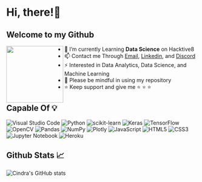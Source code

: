 # Hi, there!👋
## Welcome to my Github
<img align="left" width="150" height="150" src="https://user-images.githubusercontent.com/99531715/163317395-e3155878-eaf3-4b53-99f8-144fefbb1d28.gif"> 


- 🔭 I’m currently Learning **Data Science** on Hacktive8
- 📫 Contact me Through [Email](cindrac05@gmail.com), [Linkedin](https://www.linkedin.com/in/cindra-chatami-6a3216197/), and [Discord](discordapp.com/users/Cindra-Lissura#1650)
- ⚡ Interested in Data Analytics, Data Science, and Machine Learning
- 📃 Please be mindful in using my repository
- ⭐️ Keep support and give me  ⭐️ ⭐️ ⭐️

## Capable Of 💡

![Visual Studio Code](https://img.shields.io/badge/Visual%20Studio%20Code-0078d7.svg?style=for-the-badge&logo=visual-studio-code&logoColor=white)
![Python](https://img.shields.io/badge/Python-3776AB?style=for-the-badge&logo=python&logoColor=white)
![scikit-learn](https://img.shields.io/badge/scikit--learn-%23F7931E.svg?style=for-the-badge&logo=scikit-learn&logoColor=white)
![Keras](https://img.shields.io/badge/Keras-%23D00000.svg?style=for-the-badge&logo=Keras&logoColor=white)
![TensorFlow](https://img.shields.io/badge/TensorFlow-%23FF6F00.svg?style=for-the-badge&logo=TensorFlow&logoColor=white)
![OpenCV](https://img.shields.io/badge/opencv-%23white.svg?style=for-the-badge&logo=opencv&logoColor=white)
![Pandas](https://img.shields.io/badge/pandas-%23150458.svg?style=for-the-badge&logo=pandas&logoColor=white)
![NumPy](https://img.shields.io/badge/numpy-%23013243.svg?style=for-the-badge&logo=numpy&logoColor=white)
![Plotly](https://img.shields.io/badge/Plotly-%233F4F75.svg?style=for-the-badge&logo=plotly&logoColor=white)
![JavaScript](https://img.shields.io/badge/JavaScript-F7DF1E?style=for-the-badge&logo=javascript&logoColor=black)
![HTML5](https://img.shields.io/badge/HTML5-E34F26?style=for-the-badge&logo=html5&logoColor=white)
![CSS3](https://img.shields.io/badge/CSS3-1572B6?style=for-the-badge&logo=css3&logoColor=white)
![Jupyter Notebook](https://img.shields.io/badge/jupyter-%23FA0F00.svg?style=for-the-badge&logo=jupyter&logoColor=white)
![Heroku](https://img.shields.io/badge/heroku-%23430098.svg?style=for-the-badge&logo=heroku&logoColor=white)


## Github Stats 📈 
![Cindra's GitHub stats](https://github-readme-stats.vercel.app/api?username=lissura&show_icons=true&theme=dark)
